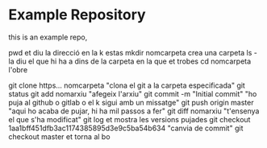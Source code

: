  # Example Repository
 this is an example repo,

pwd et diu la direcció en la k estas
mkdir nomcarpeta crea una carpeta
ls -la diu el que hi ha a dins de la carpeta en la que et trobes
cd nomcarpeta l'obre


git clone https... nomcarpeta "clona el git a la carpeta especificada"
git status
git add nomarxiu "afegeix l'arxiu"
git commit -m "Initial commit" "ho puja al github o gitlab o el k sigui amb un missatge"
git push origin master "aqui ho acaba de pujar, hi ha mil passos a fer"
git diff nomarxiu "t'ensenya el que s'ha modificat"
git log et mostra les versions pujades
git checkout 1aa1bff451dfb3ac1174385895d3e9c5ba54b634 "canvia de commit"
git checkout master et torna al bo
